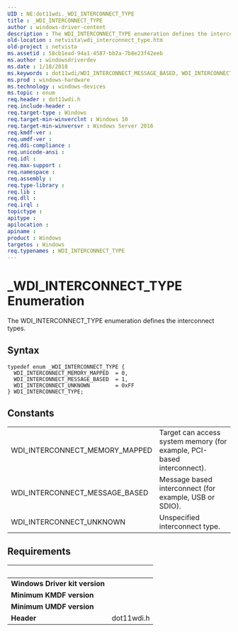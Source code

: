 ```yaml
---
UID : NE:dot11wdi._WDI_INTERCONNECT_TYPE
title : _WDI_INTERCONNECT_TYPE
author : windows-driver-content
description : The WDI_INTERCONNECT_TYPE enumeration defines the interconnect types.
old-location : netvista\wdi_interconnect_type.htm
old-project : netvista
ms.assetid : 58cb1ead-94a1-4587-bb2a-7b8e23f42eeb
ms.author : windowsdriverdev
ms.date : 1/18/2018
ms.keywords : dot11wdi/WDI_INTERCONNECT_MESSAGE_BASED, WDI_INTERCONNECT_TYPE, netvista.wifi_interconnect_type, dot11wdi/WDI_INTERCONNECT_UNKNOWN, WDI_INTERCONNECT_MEMORY_MAPPED, WDI_INTERCONNECT_MESSAGE_BASED, WDI_INTERCONNECT_TYPE enumeration [Network Drivers Starting with Windows Vista], dot11wdi/WDI_INTERCONNECT_MEMORY_MAPPED, netvista.wdi_interconnect_type, _WDI_INTERCONNECT_TYPE, dot11wdi/WDI_INTERCONNECT_TYPE, WDI_INTERCONNECT_UNKNOWN
ms.prod : windows-hardware
ms.technology : windows-devices
ms.topic : enum
req.header : dot11wdi.h
req.include-header : 
req.target-type : Windows
req.target-min-winverclnt : Windows 10
req.target-min-winversvr : Windows Server 2016
req.kmdf-ver : 
req.umdf-ver : 
req.ddi-compliance : 
req.unicode-ansi : 
req.idl : 
req.max-support : 
req.namespace : 
req.assembly : 
req.type-library : 
req.lib : 
req.dll : 
req.irql : 
topictype : 
apitype : 
apilocation : 
apiname : 
product : Windows
targetos : Windows
req.typenames : WDI_INTERCONNECT_TYPE
---
```


# _WDI_INTERCONNECT_TYPE Enumeration
The WDI_INTERCONNECT_TYPE enumeration defines the interconnect types.

## Syntax
````
typedef enum _WDI_INTERCONNECT_TYPE { 
  WDI_INTERCONNECT_MEMORY_MAPPED  = 0,
  WDI_INTERCONNECT_MESSAGE_BASED  = 1,
  WDI_INTERCONNECT_UNKNOWN        = 0xFF
} WDI_INTERCONNECT_TYPE;
````

## Constants

<table>

<tr>
<td>WDI_INTERCONNECT_MEMORY_MAPPED</td>
<td>Target can access system memory (for example, PCI-based interconnect).</td>
</tr>

<tr>
<td>WDI_INTERCONNECT_MESSAGE_BASED</td>
<td>Message based interconnect (for example, USB or SDIO).</td>
</tr>

<tr>
<td>WDI_INTERCONNECT_UNKNOWN</td>
<td>Unspecified interconnect type.</td>
</tr>
</table>


## Requirements
| &nbsp; | &nbsp; |
| ---- |:---- |
| **Windows Driver kit version** |  |
| **Minimum KMDF version** |  |
| **Minimum UMDF version** |  |
| **Header** | dot11wdi.h |